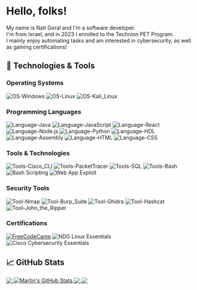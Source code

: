 <!-- More info, tips and tricks for making GitHub Profile README can be found in my article at https://towardsdatascience.com/build-a-stunning-readme-for-your-github-profile-9b80434fe5d7 -->

# Hello, folks!

My name is Nati Goral and I'm a software developer. \
I'm from Israel, and in 2023 I enrolled to the Technion PET Program. \
I mainly enjoy automating tasks and am interested in cybersecurity, as well as gaining certifications!

## 🔧 Technologies & Tools

### Operating Systems

![OS-Windows](https://img.shields.io/badge/OS-Windows-informational?style=flat&logo=windows&logoColor=white&color=0078D6)
![OS-Linux](https://img.shields.io/badge/OS-Linux-informational?style=flat&logo=linux&logoColor=white&color=2bbc8a)
![OS-Kali_Linux](https://img.shields.io/badge/OS-Kali_Linux-informational?style=flat&logo=kali-linux&logoColor=white&color=5F2A4C)

### Programming Languages

![Language-Java](https://img.shields.io/badge/Language-Java-informational?style=flat&logo=java&logoColor=white&color=007396)
![Language-JavaScript](https://img.shields.io/badge/Language-JavaScript-informational?style=flat&logo=javascript&logoColor=white&color=F7DF1E)
![Language-React](https://img.shields.io/badge/Language-React-informational?style=flat&logo=react&logoColor=white&color=61DAFB)
![Language-Node.js](https://img.shields.io/badge/Language-Node.js-informational?style=flat&logo=node.js&logoColor=white&color=8CC84B)
![Language-Python](https://img.shields.io/badge/Language-Python-informational?style=flat&logo=python&logoColor=white&color=3776AB)
![Language-HDL](https://img.shields.io/badge/Language-HDL-informational?style=flat&logo=generic-technology&logoColor=white&color=00BFAE) <!-- No specific logo, using a generic tech logo -->
![Language-Assembly](https://img.shields.io/badge/Language-Assembly-informational?style=flat&logo=generic-technology&logoColor=white&color=FF7F0E) <!-- No specific logo, using a generic tech logo -->
![Language-HTML](https://img.shields.io/badge/Language-HTML-informational?style=flat&logo=html5&logoColor=white&color=E34F26)
![Language-CSS](https://img.shields.io/badge/Language-CSS-informational?style=flat&logo=css3&logoColor=white&color=1572B6)

### Tools & Technologies

![Tools-Cisco_CLI](https://img.shields.io/badge/Tools-Cisco_CLI-informational?style=flat&logo=cisco&logoColor=white&color=0078D6)
![Tools-PacketTracer](https://img.shields.io/badge/Tools-PacketTracer-informational?style=flat&logo=cisco&logoColor=white&color=0078D6) <!-- Using Cisco logo -->
![Tools-SQL](https://img.shields.io/badge/Database-SQL-informational?style=flat&logo=postgresql&logoColor=white&color=336791)
![Tools-Bash](https://img.shields.io/badge/Shell-Bash-informational?style=flat&logo=gnu-bash&logoColor=white&color=4EAA25)
![Bash Scripting](https://img.shields.io/badge/Script-Bash_Scripting-informational?style=flat&logo=gnu-bash&logoColor=white&color=4EAA25)
![Web App Exploit](https://img.shields.io/badge/Security-Web_App_Exploit-informational?style=flat&logo=security&logoColor=white&color=FF4500)

### Security Tools

![Tool-Nmap](https://img.shields.io/badge/Tool-Nmap-informational?style=flat&logo=nmap&logoColor=white&color=blue)
![Tool-Burp_Suite](https://img.shields.io/badge/Tool-Burp_Suite-informational?style=flat&logo=burp-suite&logoColor=white&color=7B5C5C) <!-- Using Burp Suite logo -->
![Tool-Ghidra](https://img.shields.io/badge/Tool-Ghidra-informational?style=flat&logo=ghidra&logoColor=white&color=FF9D00) <!-- Using Ghidra logo -->
![Tool-Hashcat](https://img.shields.io/badge/Tool-Hashcat-informational?style=flat&logo=hashcat&logoColor=white&color=FF6F61) <!-- Using Hashcat logo -->
![Tool-John_the_Ripper](https://img.shields.io/badge/Tool-John_the_Ripper-informational?style=flat&logo=john-the-ripper&logoColor=white&color=FF0A00) <!-- Using John the Ripper logo -->

### Certifications

[![FreeCodeCamp](https://img.shields.io/badge/FreeCodeCamp-Responsive_Web_Design_Certification-informational?style=flat&logo=freecodecamp&logoColor=white&color=0A0A23)](https://www.freecodecamp.org/certification/NatiG7/responsive-web-design)
![NDG Linux Essentials](https://img.shields.io/badge/NDG-Linux_Essentials-informational?style=flat&logo=linux&logoColor=white&color=2bbc8a)
![Cisco Cybersecurity Essentials](https://img.shields.io/badge/Cisco-Cybersecurity_Essentials-informational?style=flat&logo=cisco&logoColor=white&color=0078D6)




## &#x1f4c8; GitHub Stats

<a href="https://github.com/NatiG7/NatiG7">
  <img align="center" src="https://github-readme-stats.vercel.app/api/top-langs/?username=NatiG7&hide=java,html,tex&title_color=ffffff&text_color=c9cacc&icon_color=2bbc8a&bg_color=1d1f21&langs_count=3" />
</a>
<a href="https://github.com/NatiG7/NatiG7">
  <img align="center" src="https://github-readme-stats.vercel.app/api?username=NatiG7&show_icons=true&line_height=27&count_private=true&title_color=ffffff&text_color=c9cacc&icon_color=2bbc8a&bg_color=1d1f21" alt="Martin's GitHub Stats" />
</a>

<a href="https://github.com/NatiG7/python-project-blueprint">
  <img align="center" src="https://github-readme-stats.vercel.app/api/pin/?username=NatiG7&repo=JavaScript-Page&title_color=ffffff&text_color=c9cacc&icon_color=2bbc8a&bg_color=1d1f21" />
</a>


<a href="https://github.com/NatiG7/go-project-blueprint">
  <img align="center" src="https://github-readme-stats.vercel.app/api/pin/?username=NatiG7&repo=Nand2T_Test_Maker&title_color=ffffff&text_color=c9cacc&icon_color=2bbc8a&bg_color=1d1f21" />
</a>    

<!-- links to social media icons -->

<!-- icons with padding -->

[1.1]: http://i.imgur.com/tXSoThF.png (twitter icon with padding)
[2.1]: http://i.imgur.com/0o48UoR.png (github icon with padding)

<!-- icons without padding -->

[1.2]: http://i.imgur.com/wWzX9uB.png (twitter icon without padding)
[2.2]: http://i.imgur.com/9I6NRUm.png (github icon without padding)
[3.2]: https://raw.githubusercontent.com/NatiG7/NatiG7/master/linkedin-3-16.png (LinkedIn icon without padding)


<!-- links to your social media accounts -->

[1]: https://github.com/NatiG7

<!-- Resources -->
<!-- Icons: https://simpleicons.org/ -->
<!-- GitHub Stats: https://github.com/anuraghazra/github-readme-stats -->
<!-- Emojis: https://emojipedia.org/emoji/ -->
<!-- HTML Emojis: https://www.fileformat.info/index.htm -->
<!-- Shields: https://shields.io/ -->
<!-- Awesome GitHub Profile README: https://github.com/abhisheknaiidu/awesome-github-profile-readme -->
